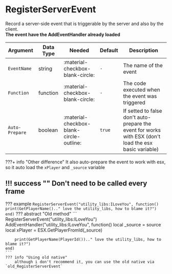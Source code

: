 # RegisterServerEvent
Record a server-side event that is triggerable by the server and also by the client.<br>**The event have the AddEventHandler already loaded**

| Argument              | Data Type                            | Needed                    | Default         | Description
| ----------------------| ------------------------------------ | ------------------------- |-----------------|-------------
| `EventName`                | string | :material-checkbox-blank-circle: | `-` | The name of the event
| `Function`                | function | :material-checkbox-blank-circle: | `-` | The code executed when the event was triggered
| `Auto-Prepare`                | boolean | :material-checkbox-blank-circle-outline: | `true` | If setted to false don't auto-prepare the event for works with ESX (don't load the esx basic variable)

???+ info "Other difference"
    It also auto-prepare the event to work with esx, so it auto load the `xPlayer` and `_source` variable

!!! success ""
    Don't need to be called every frame
---
??? example
    ```
    RegisterServerEvent("utility_libs:ILoveYou", function()
        print(GetPlayerName().." love the utility_libs, how to blame it?")
    end)
    ```
??? abstract "Old method"
    ```
    RegisterServerEvent("utility_libs:ILoveYou")
    AddEventHandler("utility_libs:ILoveYou", function()
        local _source = source
        local xPlayer = ESX.GetPlayerFromId(_source)

        print(GetPlayerName(PlayerId()).." love the utility_libs, how to blame it?")
    end)
    ```
    ??? info "Using old native"
        although i don't recommend it, you can use the old native via `old_RegisterServerEvent`